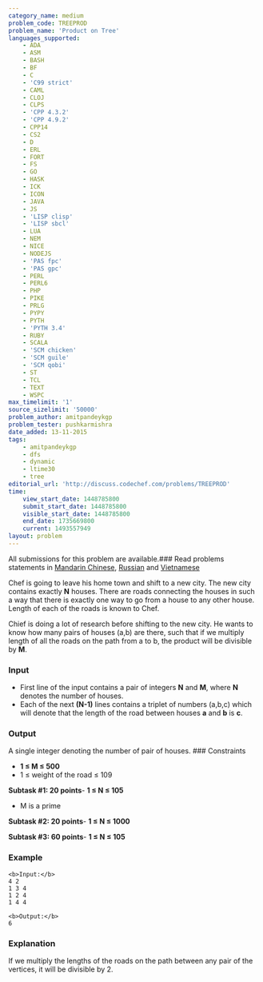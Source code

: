 ```yaml
---
category_name: medium
problem_code: TREEPROD
problem_name: 'Product on Tree'
languages_supported:
    - ADA
    - ASM
    - BASH
    - BF
    - C
    - 'C99 strict'
    - CAML
    - CLOJ
    - CLPS
    - 'CPP 4.3.2'
    - 'CPP 4.9.2'
    - CPP14
    - CS2
    - D
    - ERL
    - FORT
    - FS
    - GO
    - HASK
    - ICK
    - ICON
    - JAVA
    - JS
    - 'LISP clisp'
    - 'LISP sbcl'
    - LUA
    - NEM
    - NICE
    - NODEJS
    - 'PAS fpc'
    - 'PAS gpc'
    - PERL
    - PERL6
    - PHP
    - PIKE
    - PRLG
    - PYPY
    - PYTH
    - 'PYTH 3.4'
    - RUBY
    - SCALA
    - 'SCM chicken'
    - 'SCM guile'
    - 'SCM qobi'
    - ST
    - TCL
    - TEXT
    - WSPC
max_timelimit: '1'
source_sizelimit: '50000'
problem_author: amitpandeykgp
problem_tester: pushkarmishra
date_added: 13-11-2015
tags:
    - amitpandeykgp
    - dfs
    - dynamic
    - ltime30
    - tree
editorial_url: 'http://discuss.codechef.com/problems/TREEPROD'
time:
    view_start_date: 1448785800
    submit_start_date: 1448785800
    visible_start_date: 1448785800
    end_date: 1735669800
    current: 1493557949
layout: problem
---
```

All submissions for this problem are available.###  Read problems statements in [Mandarin Chinese](http://www.codechef.com/download/translated/LTIME30/mandarin/TREEPROD.pdf), [Russian](http://www.codechef.com/download/translated/LTIME30/russian/TREEPROD.pdf) and [Vietnamese](http://www.codechef.com/download/translated/LTIME30/vietnamese/TREEPROD.pdf)

Chef is going to leave his home town and shift to a new city. The new city contains exactly **N** houses. There are roads connecting the houses in such a way that there is exactly one way to go from a house to any other house. Length of each of the roads is known to Chef.

Chief is doing a lot of research before shifting to the new city. He wants to know how many pairs of houses (a,b) are there, such that if we multiply length of all the roads on the path from a to b, the product will be divisible by **M**.

### Input

- First line of the input contains a pair of integers **N** and **M**, where **N** denotes the number of houses.
- Each of the next **(N-1)** lines contains a triplet of numbers (a,b,c) which will denote that the length of the road between houses **a** and **b** is **c**.

### Output

A single integer denoting the number of pair of houses. ### Constraints

- **1 ≤ M ≤ 500**
- 1 ≤ weight of the road ≤ 109


**Subtask #1: 20 points**- **1 ≤ N ≤ 105**
- M is a prime

**Subtask #2: 20 points**- **1 ≤ N ≤ 1000**

**Subtask #3: 60 points**- **1 ≤ N ≤ 105**

### Example

```
<b>Input:</b>
4 2
1 3 4
1 2 4
1 4 4

<b>Output:</b>
6

```
### Explanation

If we multiply the lengths of the roads on the path between any pair of the vertices, it will be divisible by 2.